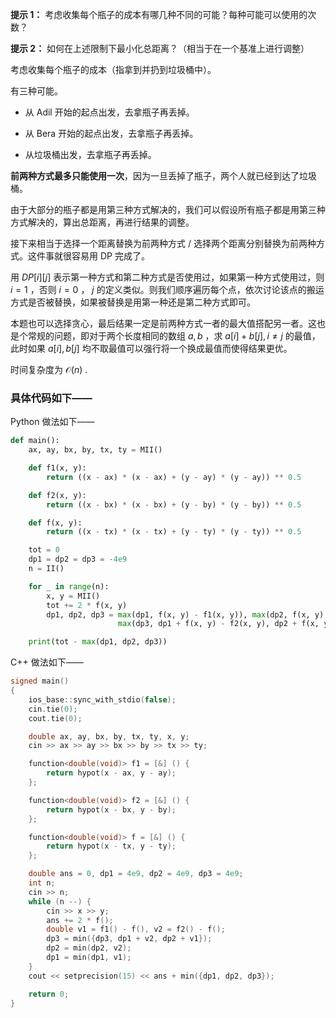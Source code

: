 **提示 1：** 考虑收集每个瓶子的成本有哪几种不同的可能？每种可能可以使用的次数？

**提示 2：** 如何在上述限制下最小化总距离？（相当于在一个基准上进行调整）

考虑收集每个瓶子的成本（指拿到并扔到垃圾桶中）。

有三种可能。

- 从 Adil 开始的起点出发，去拿瓶子再丢掉。

- 从 Bera 开始的起点出发，去拿瓶子再丢掉。

- 从垃圾桶出发，去拿瓶子再丢掉。

**前两种方式最多只能使用一次**，因为一旦丢掉了瓶子，两个人就已经到达了垃圾桶。

由于大部分的瓶子都是用第三种方式解决的，我们可以假设所有瓶子都是用第三种方式解决的，算出总距离，再进行结果的调整。

接下来相当于选择一个距离替换为前两种方式 / 选择两个距离分别替换为前两种方式。这件事就很容易用 DP 完成了。

用 $DP[i][j]$ 表示第一种方式和第二种方式是否使用过，如果第一种方式使用过，则 $i=1$ ，否则 $i=0$ ， $j$ 的定义类似。则我们顺序遍历每个点，依次讨论该点的搬运方式是否被替换，如果被替换是用第一种还是第二种方式即可。

本题也可以选择贪心，最后结果一定是前两种方式一者的最大值搭配另一者。这也是个常规的问题，即对于两个长度相同的数组 $a,b$ ，求 $a[i]+b[j], i\neq j$ 的最值，此时如果 $a[i],b[j]$ 均不取最值可以强行将一个换成最值而使得结果更优。

时间复杂度为 $\mathcal{O}(n)$ .

### 具体代码如下——

Python 做法如下——

```Python []
def main():
    ax, ay, bx, by, tx, ty = MII()

    def f1(x, y):
        return ((x - ax) * (x - ax) + (y - ay) * (y - ay)) ** 0.5

    def f2(x, y):
        return ((x - bx) * (x - bx) + (y - by) * (y - by)) ** 0.5

    def f(x, y):
        return ((x - tx) * (x - tx) + (y - ty) * (y - ty)) ** 0.5

    tot = 0
    dp1 = dp2 = dp3 = -4e9
    n = II()

    for _ in range(n):
        x, y = MII()
        tot += 2 * f(x, y)
        dp1, dp2, dp3 = max(dp1, f(x, y) - f1(x, y)), max(dp2, f(x, y) - f2(x, y)),\
                        max(dp3, dp1 + f(x, y) - f2(x, y), dp2 + f(x, y) - f1(x, y))

    print(tot - max(dp1, dp2, dp3))
```

C++ 做法如下——

```cpp []
signed main()
{
    ios_base::sync_with_stdio(false);
    cin.tie(0);
    cout.tie(0);

    double ax, ay, bx, by, tx, ty, x, y;
    cin >> ax >> ay >> bx >> by >> tx >> ty;

    function<double(void)> f1 = [&] () {
        return hypot(x - ax, y - ay);
    };

    function<double(void)> f2 = [&] () {
        return hypot(x - bx, y - by);
    };

    function<double(void)> f = [&] () {
        return hypot(x - tx, y - ty);
    };

    double ans = 0, dp1 = 4e9, dp2 = 4e9, dp3 = 4e9;
    int n;
    cin >> n;
    while (n --) {
        cin >> x >> y;
        ans += 2 * f();
        double v1 = f1() - f(), v2 = f2() - f();
        dp3 = min({dp3, dp1 + v2, dp2 + v1});
        dp2 = min(dp2, v2);
        dp1 = min(dp1, v1);
    }
    cout << setprecision(15) << ans + min({dp1, dp2, dp3});

    return 0;
}
```